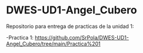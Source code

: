 # DWES-UD1-Angel_Cubero
Repositorio para entrega de practicas de la unidad 1:

-Practica 1: https://github.com/SrPola/DWES-UD1-Angel_Cubero/tree/main/Practica%201
